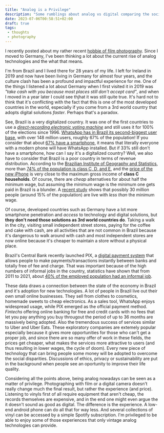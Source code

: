 ```yaml
---
title: "Analog is a Privilege"
description: "Some rumblings about analog vs digital comparing the socioeconomic state of Brazil and Germany"
date: 2023-07-06T00:58:51+02:00
draft: true
tags:
 - thoughts
 - photography
---
```


I recently posted about my rather recent [hobbie of film photography](/post/one-year-film-photography/). Since I moved to Germany, I've been thinking a lot about the current rise of analog technologies and the what that means.

I'm from Brazil and I lived there for 28 years of my life. I left for Ireland in 2019 and now have been living in Germany for almost four years, and the culture clash has been a profound and impactful experience for me. One of the things I listened a lot about Germany when I first visited it in 2019 was _"take cash with you because most places still don't accept card"_, and when I moved in a year later I could see thjhat it was still quite true. It's hard not to think that it's conflicting with the fact that this is one of the most developed countries in the world, especially if you come from a 3rd world country that adopts digital solutions _faster_. Perhaps that's a paradox.

See, Brazil is a very digitalized country. It was one of the first countries to use a [_direct-recording electronic voting machine_](https://en.wikipedia.org/wiki/DRE_voting_machine) and still uses it for 100% of the elections since 1996. [WhatsApp has in Brazil its second-biggest user base](https://www.businessofapps.com/data/whatsapp-statistics/#WhatsAppusersbycountry), with over 148 million users, roughly 67% of the population! If you consider that about [67% have a smartphone](https://en.wikipedia.org/wiki/List_of_countries_by_smartphone_penetration), it means that literally everyone with a modern phone will have WhatsApp installed. But if 33% still don't have a smartphone, how can I say it's a digitalized country? Well, we also have to consider that Brazil is a poor country in terms of revenue distribution. According to the [Brazilian Institute of Geography and Statistics](https://en.wikipedia.org/wiki/Brazilian_Institute_of_Geography_and_Statistics), more than [74% of the population is class C, D, and E](https://thebrazilbusiness.com/article/social-classes-in-brazil-1453802521), and the [price of the new iPhone](https://www.apple.com/br/iphone-13/) is very close to the maximum gross income of **class C households**. Of course, there are _cheap_ alternatives for about half the minimum wage, but assuming the minimum wage is the minimum one gets paid in Brazil is a blunder. A [recent study](https://g1.globo.com/economia/noticia/2021/09/18/brasil-tem-recorde-de-30-milhoes-de-pessoas-recebendo-ate-um-salario-minimo.ghtml) shows that possibly 30 million people (around 15% of the population) are live with _less than_ the minimum wage.

Of course, developed countries such as Germany have a lot more smartphone penetration and _access_ to technology and digital solutions, but **they don't need those solutions as 3rd world countries do**. Taking a walk in the city, visiting small independent street stores, paying for the coffee and cake with cash, are all activities that are not common in Brazil because it's dangerous to walk around with cash and most independent stores are now online because it's cheaper to maintain a store without a physical place.

Brazil's Central Bank recently launched PIX, a [digital payment system](https://www.bexs.com.br/blog/what-is-pix/?utm_source=google&utm_medium=cpc&utm_campaign=bexs-search-payments-saas_ukal&utm_content=payments_pix&gclid=CjwKCAiA78aNBhAlEiwA7B76p8YJcpSTLOQABIHzLVuSRSfCKCAvSK5Q9dVRbpX0tHqRHmz-_tsqexoCWLgQAvD_BwE) that allows people to make payments/transactions instantly between banks and totally free of fee and charge. That was important because of the high numbers of informal jobs in the country, statistics have shown that from 2011 to 2021, about [40% of the employed population had an informal job](https://www.statista.com/statistics/1232760/informal-employment-share-brazil/).

These data draws a connection between the state of the economy in Brazil and it's adoption for new technologies. A lot of people in Brazil live out their own small online businesses. They sell from clothes to cosmetics, homemade sweets to cheap electronics. As a sales tool, WhatsApp enjoys widespread usage, while PIX emerged as the official payment method. _Fintechs_ offering online banking for free and credit cards with no fees that let you pay anything you buy througout the period of up to 36 months are massively being adopted. Also the tremendous success of services similar to Uber and Uber Eats. These exploratory companies are extemely popular especially because it gives more opportunities for those who can't get a proper job, and since there are so many offer of work in these fields, the prices get cheaper, what makes the services more attractive to users (and thus resulting in lower wages, the cycle of doom). Every new piece of technology that can bring people some money will be adopted to overcome the social disparities. Discussions of ethics, privacy or sustainability are put in the background when people see an oportunity to improve their life quality.

Considering all the points above, being analog nowadays can be seen as a matter of privilege. Photographing with film or a digital camera doesn't really change much the final result, but rather the experience (and price). Listening to vinyls first of all require equipment that aren't cheap, the records themselves are expensive, and in the end one might even argue the it doesn't sound as good as digital. The difference is the experience. A low-end android phone can do all that for way less. And several collections of vinyl can be accessed by a simple Spotify subscription. I'm privileged to be able to enjoy some of those experiences that only vintage analog technologies can provide.


